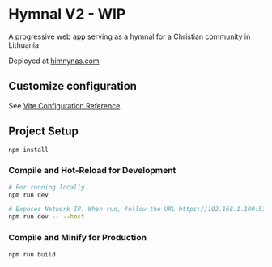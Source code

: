 # Hymnal V2 - WIP
A progressive web app serving as a hymnal for a Christian community in Lithuania

Deployed at [himnynas.com](https://himnynas.com/)

## Customize configuration

See [Vite Configuration Reference](https://vitejs.dev/config/).

## Project Setup

```sh
npm install
```

### Compile and Hot-Reload for Development

```sh
# For running locally
npm run dev

# Exposes Network IP. When run, follow the URL https://192.168.1.100:5173/ on your mobile device for testing
npm run dev -- --host  
```

### Compile and Minify for Production

```sh
npm run build
```



